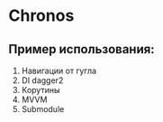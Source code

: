 # Chronos
## Пример использования:
1. Навигации от гугла
2. DI dagger2
3. Корутины
4. MVVM
5. Submodule
